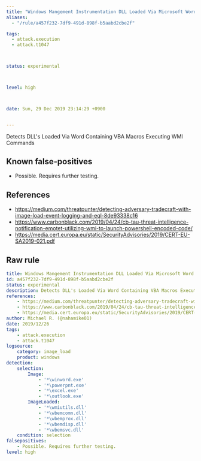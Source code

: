 ```yaml
---
title: "Windows Mangement Instrumentation DLL Loaded Via Microsoft Word"
aliases:
  - "/rule/a457f232-7df9-491d-898f-b5aabd2cbe2f"

tags:
  - attack.execution
  - attack.t1047



status: experimental



level: high



date: Sun, 29 Dec 2019 23:14:29 +0900


---
```


Detects DLL's Loaded Via Word Containing VBA Macros Executing WMI Commands

<!--more-->


## Known false-positives

* Possible. Requires further testing.



## References

* https://medium.com/threatpunter/detecting-adversary-tradecraft-with-image-load-event-logging-and-eql-8de93338c16
* https://www.carbonblack.com/2019/04/24/cb-tau-threat-intelligence-notification-emotet-utilizing-wmi-to-launch-powershell-encoded-code/
* https://media.cert.europa.eu/static/SecurityAdvisories/2019/CERT-EU-SA2019-021.pdf


## Raw rule
```yaml
title: Windows Mangement Instrumentation DLL Loaded Via Microsoft Word
id: a457f232-7df9-491d-898f-b5aabd2cbe2f
status: experimental
description: Detects DLL's Loaded Via Word Containing VBA Macros Executing WMI Commands
references:
    - https://medium.com/threatpunter/detecting-adversary-tradecraft-with-image-load-event-logging-and-eql-8de93338c16
    - https://www.carbonblack.com/2019/04/24/cb-tau-threat-intelligence-notification-emotet-utilizing-wmi-to-launch-powershell-encoded-code/
    - https://media.cert.europa.eu/static/SecurityAdvisories/2019/CERT-EU-SA2019-021.pdf
author: Michael R. (@nahamike01)
date: 2019/12/26
tags:
    - attack.execution
    - attack.t1047
logsource:
    category: image_load
    product: windows
detection:
    selection:
        Image:
            - '*\winword.exe'
            - '*\powerpnt.exe'
            - '*\excel.exe'
            - '*\outlook.exe'
        ImageLoaded:
            - '*\wmiutils.dll'
            - '*\wbemcomn.dll'
            - '*\wbemprox.dll'
            - '*\wbemdisp.dll'
            - '*\wbemsvc.dll'
    condition: selection
falsepositives:
    - Possible. Requires further testing.
level: high

```
